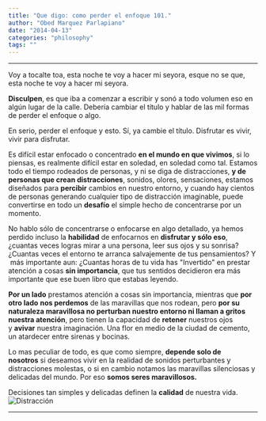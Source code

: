 ```yaml
---
title: "Que digo: como perder el enfoque 101."
author: "Obed Marquez Parlapiano"
date: "2014-04-13"
categories: "philosophy"
tags: ""
---
```


* * *

Voy a tocalte toa, esta noche te voy a hacer mi seyora, esque no se que, esta noche te voy a hacer mi seyora.

**Disculpen**, es que iba a comenzar a escribir y sonó a todo volumen eso en algún lugar de la calle. Debería cambiar el título y hablar de las mil formas de perder el enfoque o algo.

En serio, perder el enfoque y esto. Sí, ya cambie el título. Disfrutar es vivir, vivir para disfrutar.

Es difícil estar enfocado o concentrado **en el mundo en que vivimos**, si lo piensas, es realmente difícil estar en soledad, en soledad como tal. Estamos todo el tiempo rodeados de personas, y ni se diga de distracciones, **y de personas que crean distracciones**, sonidos, olores, sensaciones, estamos diseñados para **percibir** cambios en nuestro entorno, y cuando hay cientos de personas generando cualquier tipo de distracción imaginable, puede convertirse en todo un **desafío** el simple hecho de concentrarse por un momento.

No hablo sólo de concentrarse o enfocarse en algo detallado, ya hemos perdido incluso la **habilidad** de enfocarnos en **disfrutar y sólo eso**, ¿cuantas veces logras mirar a una persona, leer sus ojos y su sonrisa? ¿Cuantas veces el entorno te arranca salvajemente de tus pensamientos? Y  más importante aun: ¿Cuantas horas de tu vida has "Invertido" en prestar atención a cosas **sin importancia**, que tus sentidos decidieron era más importante que ese buen libro que estabas leyendo.

**Por un lado** prestamos atención a cosas sin importancia, mientras que **por otro lado** **nos perdemos** de las maravillas que nos rodean, pero **por su naturaleza maravillosa no perturban nuestro entorno ni llaman a gritos nuestra atención**, pero tienen la capacidad de **retener** nuestros ojos y **avivar** nuestra imaginación. Una flor en medio de la ciudad de cemento, un atardecer entre sirenas y bocinas.

Lo mas peculiar de todo, es que como siempre, **depende solo de nosotros** si deseamos vivir en la realidad de sonidos perturbantes y distracciones molestas, o si en cambio notamos las maravillas silenciosas y delicadas del mundo. Por eso **somos seres maravillosos.**

Decisiones tan simples y delicadas definen la **calidad** de nuestra vida. ![Distracción](https://obedparla.com/wp-content/uploads/2014/04/adhd-distracted-man.jpg?w=483)

* * *
